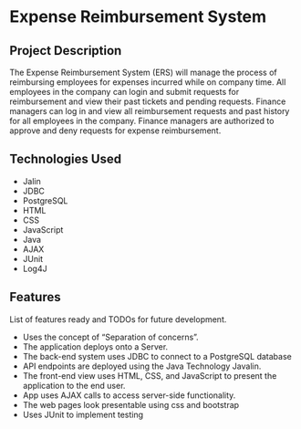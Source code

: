 # Expense Reimbursement System

## Project Description

The Expense Reimbursement System (ERS) will manage the process of reimbursing employees for expenses incurred while on company time. All employees in the company can login and submit requests for reimbursement and view their past tickets and pending requests. Finance managers can log in and view all reimbursement requests and past history for all employees in the company. Finance managers are authorized to approve and deny requests for expense reimbursement.

## Technologies Used

* Jalin
* JDBC
* PostgreSQL
* HTML
* CSS
* JavaScript
* Java
* AJAX
* JUnit
* Log4J

## Features

List of features ready and TODOs for future development.
* Uses the concept of “Separation of concerns”.
* The application deploys onto a Server.
* The back-end system uses JDBC to connect to a PostgreSQL database
* API endpoints are deployed using the Java Technology Javalin.
* The front-end view uses HTML, CSS, and JavaScript to present the application to the end user.
* App uses AJAX calls to access server-side functionality. 
* The web pages look presentable using css and bootstrap 
* Uses JUnit to implement testing

